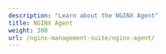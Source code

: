 ```yaml
---
description: "Learn about the NGINX Agent"
title: NGINX Agent
weight: 300
url: /nginx-management-suite/nginx-agent/
---
```




